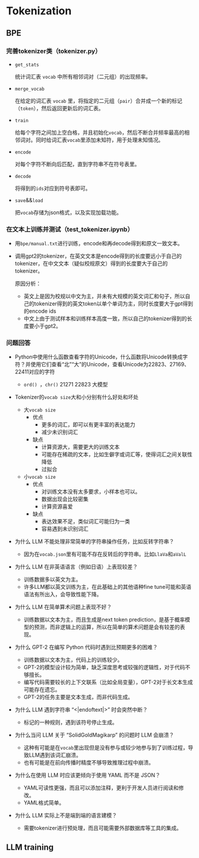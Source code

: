 # Tokenization

## BPE

### 完善tokenizer类（tokenizer.py）

- `get_stats`

	统计词汇表 `vocab` 中所有相邻词对（二元组）的出现频率。

- `merge_vocab`

	在给定的词汇表 `vocab` 里，将指定的二元组（`pair`）合并成一个新的标记（`token`），然后返回更新后的词汇表。

- `train`

	给每个字符之间加上空白格，并且初始化`vocab`，然后不断合并频率最高的相邻词对。同时给词汇表`vocab`里添加未知符，用于处理未知情况。

- `encode`

	对每个字符不断向后匹配，直到字符串不在符号表里。

- `decode`

	将得到的`ids`对应到符号表即可。

- `save`&&`load`

	把`vocab`存储为json格式，以及实现加载功能。

### 在文本上训练并测试（test_tokenizer.ipynb）

- 用`bpe/manual.txt`进行训练，encode和再decode得到和原文一致文本。

- 调用gpt2的tokenizer，在英文文本是encode得到的长度要远小于自己的tokenizer，在中文文本（疑似校规原文）得到的长度要大于自己的tokenizer。

	原因分析：

	- 英文上是因为校规以中文为主，并未有大规模的英文词汇和句子，所以自己的tokenizer得到的英文token以单个单词为主，同时长度要大于gpt得到的encode ids
	- 中文上由于测试样本和训练样本高度一致，所以自己的tokenizer得到的长度要小于gpt2。

### 问题回答

- Python中使用什么函数查看字符的Unicode，什么函数将Unicode转换成字符？并使用它们查看“北”“大”的Unicode，查看Unicode为22823、27169、22411对应的字符
	- `ord() `，`chr()`  21271  22823  大模型
- Tokenizer的`vocab size`大和小分别有什么好处和坏处
	- 大`vocab size`
		- 优点
			- 更多的词汇，即可以有更丰富的表达能力
			- 减少未识别词汇
		- 缺点
			- 计算资源大，需要更大的训练文本
			- 可能存在稀疏的文本，比如生僻字或词汇等，使得词汇之间关联性降低
			- 过拟合
	- 小`vocab size`
		- 优点
			- 对训练文本没有太多要求，小样本也可以。
			- 数据出现会比较密集
			- 计算资源喜爱
		- 缺点
			- 表达效果不足，类似词汇可能归为一类
			- 容易遇到未识别词汇
- 为什么 LLM 不能处理非常简单的字符串操作任务，比如反转字符串？
	- 因为在`vocab.json`里有可能不存在反转后的字符串。比如`LlaVa`和`aValL`

- 为什么 LLM 在非英语语言（例如日语）上表现较差？
	- 训练数据多以英文为主。
	- 许多LLM都以英文训练为主，在此基础上的其他语种fine tune可能和英语语法有所出入，会导致性能下降。
- 为什么 LLM 在简单算术问题上表现不好？
	- 训练数据以文本为主，而且生成是next token prediction，是基于概率模型的预测，而非逻辑上的运算，所以在简单的算术问题是会有较差的表现。
- 为什么 GPT-2 在编写 Python 代码时遇到比预期更多的困难？
	- 训练数据以文本为主，代码上的训练较少。
	- GPT-2的模型设计较为简单，缺乏深度思考或较强的逻辑性，对于代码不够擅长。
	- 编写代码需要较长的上下文联系（比如全局变量），GPT-2对于长文本生成可能存在遗忘。
	- GPT-2的任务主要是文本生成，而非代码生成。
- 为什么 LLM 遇到字符串 “<|endoftext|>” 时会突然中断？
	- 标记的一种规则，遇到该符号停止生成。
- 为什么当问 LLM 关于 “SolidGoldMagikarp” 的问题时 LLM 会崩溃？
	- 这种有可能是在`vocab`里出现但是没有参与或较少地参与到了训练过程，导致LLM遇到该词汇崩溃。
	- 也有可能是在前向传播时精度不够导致推理过程中崩溃。
- 为什么在使用 LLM 时应该更倾向于使用 YAML 而不是 JSON？
	- YAML可读性更强，而且可以添加注释，更利于开发人员进行阅读和修改。
	- YAML格式简单。
- 为什么 LLM 实际上不是端到端的语言建模？
	- 需要tokenizer进行预处理，而且可能需要外部数据库等工具的集成。

## LLM training

